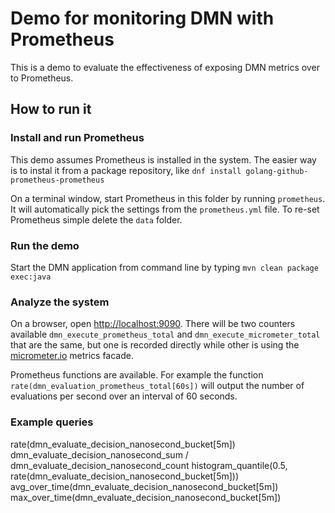# Demo for monitoring DMN with Prometheus

This is a demo to evaluate the effectiveness of exposing DMN metrics over to Prometheus. 

## How to run it

### Install and run Prometheus

This demo assumes Prometheus is installed in the system. The easier way is to instal it from a package repository, like `dnf install golang-github-prometheus-prometheus`

On a terminal window, start Prometheus in this folder by running `prometheus`. It will automatically pick the settings from the `prometheus.yml` file. To re-set Prometheus simple delete the `data` folder.

### Run the demo

Start the DMN application from command line by typing `mvn clean package exec:java` 

### Analyze the system

On a browser, open [http://localhost:9090](). There will be two counters available `dmn_execute_prometheus_total` and `dmn_execute_micrometer_total` that are the same, but one is recorded directly while other is using the [micrometer.io]() metrics facade.

Prometheus functions are available. For example the function `rate(dmn_evaluation_prometheus_total[60s])` will output the number of evaluations per second over an interval of 60 seconds.


### Example queries

rate(dmn_evaluate_decision_nanosecond_bucket[5m])
dmn_evaluate_decision_nanosecond_sum / dmn_evaluate_decision_nanosecond_count
histogram_quantile(0.5, rate(dmn_evaluate_decision_nanosecond_bucket[5m]))
avg_over_time(dmn_evaluate_decision_nanosecond_bucket[5m])
max_over_time(dmn_evaluate_decision_nanosecond_bucket[5m])